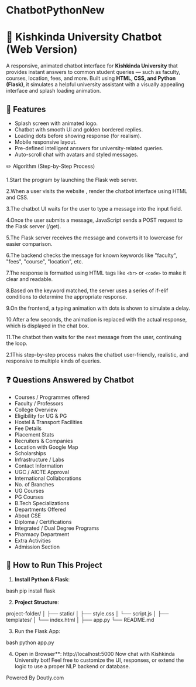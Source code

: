 # ChatbotPythonNew

# 🤖 Kishkinda University Chatbot (Web Version)

A responsive, animated chatbot interface for **Kishkinda University** that provides instant answers to common student queries — such as faculty, courses, location, fees, and more. Built using **HTML, CSS, and Python (Flask)**, it simulates a helpful university assistant with a visually appealing interface and splash loading animation.

## 🌟 Features

* Splash screen with animated logo.
* Chatbot with smooth UI and golden bordered replies.
* Loading dots before showing response (for realism).
* Mobile responsive layout.
* Pre-defined intelligent answers for university-related queries.
* Auto-scroll chat with avatars and styled messages.


✏️ Algorithm (Step-by-Step Process)

1.Start the program by launching the Flask web server.

2.When a user visits the website , render the chatbot interface using HTML and CSS.

3.The chatbot UI waits for the user to type a message into the input field.

4.Once the user submits a message, JavaScript sends a POST request to the Flask server (/get).

5.The Flask server receives the message and converts it to lowercase for easier comparison.

6.The backend checks the message for known keywords like "faculty", "fees", "course", "location", etc.

7.The response is formatted using HTML tags like `<br>` or `<code>` to make it clear and readable.
   
8.Based on the keyword matched, the server uses a series of if-elif conditions to determine the appropriate response.

9.On the frontend, a typing animation with dots is shown to simulate a delay.

10.After a few seconds, the animation is replaced with the actual response, which is displayed in the chat box.

11.The chatbot then waits for the next message from the user, continuing the loop.

2.1This step-by-step process makes the chatbot user-friendly, realistic, and responsive to multiple kinds of queries.

## ❓ Questions Answered by Chatbot

* Courses / Programmes offered
* Faculty / Professors
* College Overview
* Eligibility for UG & PG
* Hostel & Transport Facilities
* Fee Details
* Placement Stats
* Recruiters & Companies
* Location with Google Map
* Scholarships
* Infrastructure / Labs
* Contact Information
* UGC / AICTE Approval
* International Collaborations
* No. of Branches
* UG Courses
* PG Courses
* B.Tech Specializations
* Departments Offered
* About CSE
* Diploma / Certifications
* Integrated / Dual Degree Programs
* Pharmacy Department
* Extra Activities
* Admission Section

## 🚀 How to Run This Project

1. **Install Python & Flask**:

bash
pip install flask


2. **Project Structure**:

project-folder/
│
├── static/
│   ├── style.css
│   └── script.js
│
├── templates/
│   └── index.html
│
├── app.py
└── README.md


3. Run the Flask App:

bash
python app.py

4. Open in Browser**:
http://localhost:5000
Now chat with Kishkinda University bot!
Feel free to customize the UI, responses, or extend the logic to use a proper NLP backend or database.

Powered By Doutly.com
